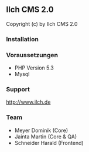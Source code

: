 ## Ilch CMS 2.0

Copyright (c) by Ilch CMS 2.0

### Installation

### Voraussetzungen
- PHP Version 5.3
- Mysql

### Support
http://www.ilch.de

### Team
- Meyer Dominik		(Core)
- Jainta Martin		(Core & QA)
- Schneider Harald  (Frontend)